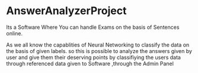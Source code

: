 # AnswerAnalyzerProject
Its a Software Where You can handle Exams on the basis of Sentences online.


As we all know the capablities of Neural Networking to classify the data on the basis of given labels. so this is possible to analyze the answers given by user and give them their deserving points by classifiying the users data through referenced data given to Software ,through the Admin Panel
